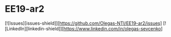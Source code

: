 # EE19-ar2

[![Issues][issues-shield]][https://github.com/Olegas-NTI/EE19-ar2/issues]
[![LinkedIn][linkedin-shield]][https://www.linkedin.com/in/olegas-sevcenko]
